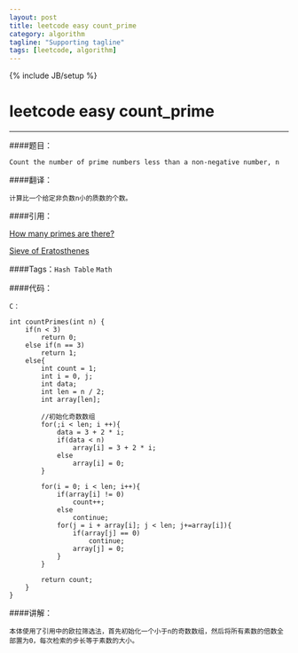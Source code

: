 ```yaml
---
layout: post
title: leetcode easy count_prime
category: algorithm
tagline: "Supporting tagline"
tags: [leetcode, algorithm]
---
```

{% include JB/setup %}
# leetcode easy count_prime
---

####题目：

```
Count the number of prime numbers less than a non-negative number, n
```

####翻译：

```
计算比一个给定非负数n小的质数的个数。
```

####引用：

[How many primes are there?](https://primes.utm.edu/howmany.html "一共有多少个素数")


[Sieve of Eratosthenes](http://en.wikipedia.org/wiki/Sieve_of_Eratosthenes "Era筛选法")

####Tags：`Hash Table` `Math`
<!--break-->


####代码：


```
C：

int countPrimes(int n) {
	if(n < 3)
		return 0;
	else if(n == 3)
		return 1;
	else{
		int count = 1;
		int i = 0, j;
		int data;
		int len = n / 2;
		int array[len];

		//初始化奇数数组
		for(;i < len; i ++){
			data = 3 + 2 * i;
			if(data < n)
				array[i] = 3 + 2 * i;
			else
				array[i] = 0;
		}

		for(i = 0; i < len; i++){
			if(array[i] != 0)
				count++;
			else
				continue;
			for(j = i + array[i]; j < len; j+=array[i]){
				if(array[j] == 0)
					continue;
				array[j] = 0;
			}
		}

		return count;
	}
}

```

####讲解：

```
本体使用了引用中的欧拉筛选法，首先初始化一个小于n的奇数数组，然后将所有素数的倍数全部置为0，每次检索的步长等于素数的大小。
```
